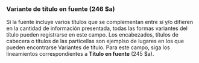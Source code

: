 ### Variante de título en fuente (246 $a)

Si la fuente incluye varios títulos que se complementan entre sí y/o difieren en la cantidad de información presentada, todas las formas variantes del título pueden registrarse en este campo. Los encabezados, títulos de cabecera o títulos de las particellas son ejemplso de lugares en los que pueden encontrarse Variantes de título. Para este campo, siga los líneamientos correspondientes a **Título en fuente** (245 $a).

